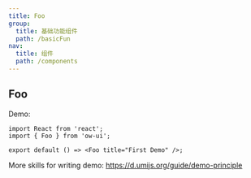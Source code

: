 ```yaml
---
title: Foo
group:
  title: 基础功能组件
  path: /basicFun
nav:
  title: 组件
  path: /components
---
```


## Foo

Demo:

```tsx
import React from 'react';
import { Foo } from 'ow-ui';

export default () => <Foo title="First Demo" />;
```

More skills for writing demo: https://d.umijs.org/guide/demo-principle
